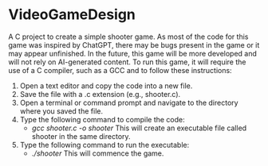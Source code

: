 # VideoGameDesign
A C project to create a simple shooter game. As most of the code for this game was inspired by ChatGPT, there may be bugs present in the game or it may appear unfinished. In the future, this game will be more developed and will not rely on AI-generated content.
To run this game, it will require the use of a C compiler, such as a GCC and to follow these instructions:
1. Open a text editor and copy the code into a new file.
2. Save the file with a .c extension (e.g., shooter.c).
3. Open a terminal or command prompt and navigate to the directory where you saved the file.
4. Type the following command to compile the code:
    + *gcc shooter.c -o shooter*
    This will create an executable file called shooter in the same directory.
5. Type the following command to run the executable:
    + *./shooter*
    This will commence the game.
